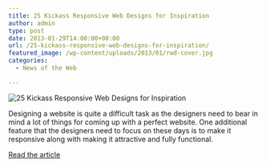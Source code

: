 ```yaml
---
title: 25 Kickass Responsive Web Designs for Inspiration
author: admin
type: post
date: 2013-01-29T14:00:00+00:00
url: /25-kickass-responsive-web-designs-for-inspiration/
featured_image: /wp-content/uploads/2013/01/rwd-cover.jpg
categories:
  - News of the Web

---
```

<img src="https://i2.wp.com/net.onextrapixel.com/wp-content/uploads/2013/01/rwd-cover.jpg?w=700" alt="25 Kickass Responsive Web Designs for Inspiration" data-recalc-dims="1" />

Designing a website is quite a difficult task as the designers need to bear in mind a lot of things for coming up with a perfect website. One additional feature that the designers need to focus on these days is to make it responsive along with making it attractive and fully functional.

<a href="http://www.onextrapixel.com/2013/01/28/25-kickass-responsive-web-designs-for-inspiration/" title="25 Kickass Responsive Web Designs for Inspiration" target="_blank">Read the article</a>